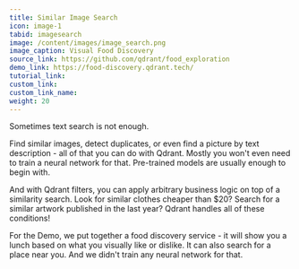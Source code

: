 ```yaml
---
title: Similar Image Search
icon: image-1
tabid: imagesearch
image: /content/images/image_search.png
image_caption: Visual Food Discovery
source_link: https://github.com/qdrant/food_exploration
demo_link: https://food-discovery.qdrant.tech/
tutorial_link: 
custom_link:
custom_link_name: 
weight: 20
---
```


Sometimes text search is not enough. 

Find similar images, detect duplicates, or even find a picture by text description - all of that you can do with Qdrant.
Mostly you won't even need to train a neural network for that. Pre-trained models are usually enough to begin with. 

And with Qdrant filters, you can apply arbitrary business logic on top of a similarity search.
Look for similar clothes cheaper than $20? Search for a similar artwork published in the last year?
Qdrant handles all of these conditions!

For the Demo, we put together a food discovery service - it will show you a lunch based on what you visually like or dislike. It can also search for a place near you. And we didn't train any neural network for that.

